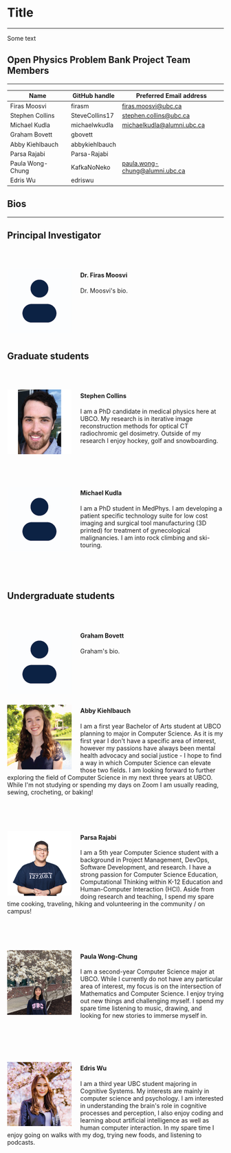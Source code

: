 # Title
----
Some text

## Open Physics Problem Bank Project Team Members
****

| Name | GitHub handle | Preferred Email address |
| ---- | ------------- | ----------------------- |
| Firas Moosvi | firasm | firas.moosvi@ubc.ca |
| Stephen Collins | SteveCollins17 |  stephen.collins@ubc.ca |
| Michael Kudla | michaelwkudla | michaelkudla@alumni.ubc.ca |
| Graham Bovett | gbovett | |
| Abby Kiehlbauch | abbykiehlbauch | |
| Parsa Rajabi | Parsa-Rajabi | |
| Paula Wong-Chung | KafkaNoNeko | paula.wong-chung@alumni.ubc.ca |
| Edris Wu | edriswu | |

## Bios
****

## Principal Investigator

<br><br>

<img align="left" width="150" height="150" style="padding-right: 20px" src="img/placeholder.png"> </img>

#### **Dr. Firas Moosvi**

Dr. Moosvi's bio.<br><br><br><br><br><br><br>

## Graduate students

<br><br>


<img align="left" width="150" height="150" style="padding-right: 20px" src="img/stephen.png"> </img>

#### **Stephen Collins**

I am a PhD candidate in medical physics here at UBCO. My research is in iterative image reconstruction methods for optical CT radiochromic gel dosimetry. Outside of my research I enjoy hockey, golf and snowboarding. <br><br><br><br><br><br>

<img align="left" width="150" height="150" style="padding-right: 20px" src="img/placeholder.png"> </img>

#### **Michael Kudla**

I am a PhD student in MedPhys. I am developing a patient specific technology suite for low cost imaging and surgical tool manufacturing (3D printed) for treatment of gynecological malignancies. I am into rock climbing and ski-touring. <br><br><br><br><br>

## Undergraduate students

<br><br>

<img align="left" width="150" height="150" style="padding-right: 20px" src="img/placeholder.png"> </img>

#### **Graham Bovett**

Graham's bio. <br><br><br><br><br><br><br>

<img align="left" width="150" height="150" style="padding-right: 20px" src="img/abby.png"> </img>

#### **Abby Kiehlbauch**

I am a first year Bachelor of Arts student at UBCO planning to major in Computer Science. As it is my first year I don't have a specific area of interest, however my passions have always been mental health advocacy and social justice - I hope to find a way in which Computer Science can elevate those two fields. I am looking forward to further exploring the field of Computer Science in my next three years at UBCO. While I'm not studying or spending my days on Zoom I am usually reading, sewing, crocheting, or baking! <br><br><br><br><br>

<img align="left" width="150" height="150" style="padding-right: 20px" src="img/parsa.png"> </img> 

#### **Parsa Rajabi**

I am a 5th year Computer Science student with a background in Project Management, DevOps, Software Development, and research. I have a strong passion for Computer Science Education, Computational Thinking within K-12 Education and Human-Computer Interaction (HCI). Aside from doing research and teaching, I spend my spare time cooking, traveling, hiking and volunteering in the community / on campus!<br><br><br><br><br>

<img align="left" width="150" height="150" style="padding-right: 20px" src="img/paula.png"> </img>

#### **Paula Wong-Chung**

I am a second-year Computer Science major at UBCO.  While I currently do not have any particular area of interest, my focus is on the intersection of Mathematics and Computer Science.  I enjoy trying out new things and challenging myself.   I spend my spare time listening to music, drawing, and looking for new stories to immerse myself in. <br><br><br><br><br><br>

<img align="left" width="150" height="150" style="padding-right: 20px" src="img/edris.png"> </img>

#### **Edris Wu**

I am a third year UBC student majoring in Cognitive Systems. My interests are mainly in computer science and psychology. I am interested in understanding the brain's role in cognitive processes and perception, I also enjoy coding and learning about artificial intelligence as well as human computer interaction. In my spare time I enjoy going on walks with my dog, trying new foods, and listening to podcasts.<br><br><br><br><br>
